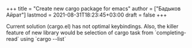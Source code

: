 +++
title = "Create new cargo package for emacs"
author = ["Бадыков Айрат"]
lastmod = 2021-08-31T18:23:45+03:00
draft = false
+++

Current solution (cargo.el) has not optimal keybindings. Also, the killer feature of new library would be selection of cargo task from \`completing-read\` using \`cargo --list\`
